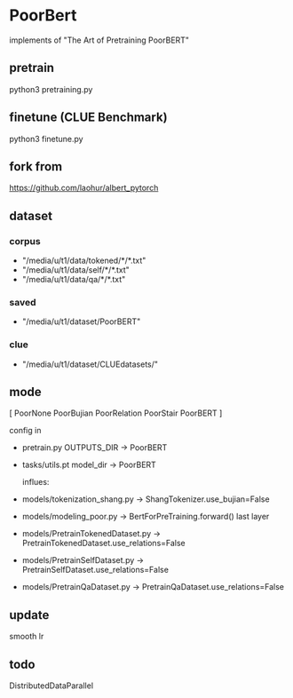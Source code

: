 # PoorBert

 implements of "The Art of Pretraining PoorBERT"

## pretrain
  python3  pretraining.py 

## finetune (CLUE Benchmark)

  python3  finetune.py


## fork from

https://github.com/laohur/albert_pytorch

## dataset
### corpus
* "/media/u/t1/data/tokened/\*/\*.txt"
* "/media/u/t1/data/self/\*/\*.txt"
* "/media/u/t1/data/qa/\*/\*.txt"

### saved 
* "/media/u/t1/dataset/PoorBERT"

### clue
* "/media/u/t1/dataset/CLUEdatasets/" 

## mode
 [ PoorNone  PoorBujian PoorRelation PoorStair PoorBERT ]

 config in
* pretrain.py OUTPUTS_DIR -> PoorBERT
* tasks/utils.pt model_dir -> PoorBERT

  influes:
* models/tokenization_shang.py -> ShangTokenizer.use_bujian=False
* models/modeling_poor.py -> BertForPreTraining.forward() last layer

* models/PretrainTokenedDataset.py -> PretrainTokenedDataset.use_relations=False
* models/PretrainSelfDataset.py -> PretrainSelfDataset.use_relations=False
* models/PretrainQaDataset.py -> PretrainQaDataset.use_relations=False

## update
<!-- stair learning -->
smooth lr

## todo
DistributedDataParallel 